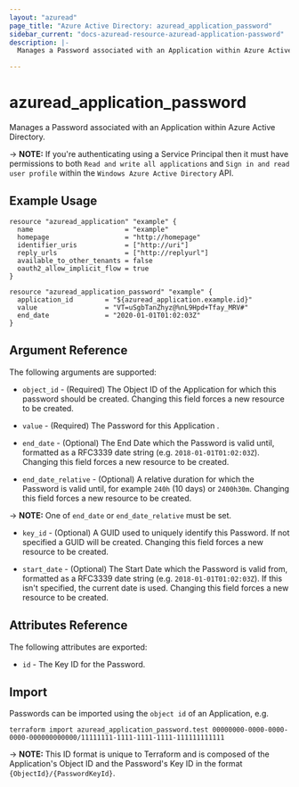 ```yaml
---
layout: "azuread"
page_title: "Azure Active Directory: azuread_application_password"
sidebar_current: "docs-azuread-resource-azuread-application-password"
description: |-
  Manages a Password associated with an Application within Azure Active Directory.

---
```


# azuread_application_password

Manages a Password associated with an Application within Azure Active Directory.

-> **NOTE:** If you're authenticating using a Service Principal then it must have permissions to both `Read and write all applications` and `Sign in and read user profile` within the `Windows Azure Active Directory` API.

## Example Usage

```hcl
resource "azuread_application" "example" {
  name                       = "example"
  homepage                   = "http://homepage"
  identifier_uris            = ["http://uri"]
  reply_urls                 = ["http://replyurl"]
  available_to_other_tenants = false
  oauth2_allow_implicit_flow = true
}

resource "azuread_application_password" "example" {
  application_id        = "${azuread_application.example.id}"
  value                 = "VT=uSgbTanZhyz@%nL9Hpd+Tfay_MRV#"
  end_date              = "2020-01-01T01:02:03Z"
}
```

## Argument Reference

The following arguments are supported:

* `object_id` - (Required) The Object ID of the Application for which this password should be created. Changing this field forces a new resource to be created.

* `value` - (Required) The Password for this Application .

* `end_date` - (Optional) The End Date which the Password is valid until, formatted as a RFC3339 date string (e.g. `2018-01-01T01:02:03Z`). Changing this field forces a new resource to be created.

* `end_date_relative` - (Optional) A relative duration for which the Password is valid until, for example `240h` (10 days) or `2400h30m`. Changing this field forces a new resource to be created.

-> **NOTE:** One of `end_date` or `end_date_relative` must be set.

* `key_id` - (Optional) A GUID used to uniquely identify this Password. If not specified a GUID will be created. Changing this field forces a new resource to be created.

* `start_date` - (Optional) The Start Date which the Password is valid from, formatted as a RFC3339 date string (e.g. `2018-01-01T01:02:03Z`). If this isn't specified, the current date is used.  Changing this field forces a new resource to be created.


## Attributes Reference

The following attributes are exported:

* `id` - The Key ID for the Password.

## Import

Passwords can be imported using the `object id` of an Application, e.g.

```shell
terraform import azuread_application_password.test 00000000-0000-0000-0000-000000000000/11111111-1111-1111-1111-111111111111
```

-> **NOTE:** This ID format is unique to Terraform and is composed of the Application's Object ID and the Password's Key ID in the format `{ObjectId}/{PasswordKeyId}`.
